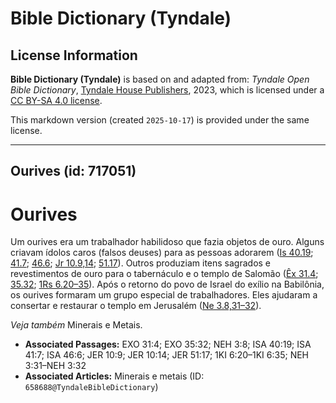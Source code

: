 # Bible Dictionary (Tyndale)

## License Information

**Bible Dictionary (Tyndale)** is based on and adapted from: _Tyndale Open Bible Dictionary_, [Tyndale House Publishers](https://tyndaleopenresources.com/), 2023, which is licensed under a [CC BY-SA 4.0 license](https://creativecommons.org/licenses/by-sa/4.0/legalcode.en).

This markdown version (created `2025-10-17`) is provided under the same license.



--------------------------------

## Ourives (id: 717051)

Ourives
=======

Um ourives era um trabalhador habilidoso que fazia objetos de ouro. Alguns criavam ídolos caros (falsos deuses) para as pessoas adorarem ([Is 40\.19](https://ref.ly/Isa40:19); [41\.7](https://ref.ly/Isa41:7); [46\.6](https://ref.ly/Isa46:6); [Jr 10\.9,14](https://ref.ly/Jer10:9,Jer10:14); [51\.17](https://ref.ly/Jer51:17)). Outros produziam itens sagrados e revestimentos de ouro para o tabernáculo e o templo de Salomão ([Êx 31\.4](https://ref.ly/Exod31:4); [35\.32](https://ref.ly/Exod35:32); [1Rs 6\.20–35](https://ref.ly/1Kgs6:20-1Kgs6:35)). Após o retorno do povo de Israel do exílio na Babilônia, os ourives formaram um grupo especial de trabalhadores. Eles ajudaram a consertar e restaurar o templo em Jerusalém ([Ne 3\.8,31–32](https://ref.ly/Neh3:8,Neh3:31-Neh3:32)).

*Veja também* Minerais e Metais.

* **Associated Passages:** EXO 31:4; EXO 35:32; NEH 3:8; ISA 40:19; ISA 41:7; ISA 46:6; JER 10:9; JER 10:14; JER 51:17; 1KI 6:20–1KI 6:35; NEH 3:31–NEH 3:32
* **Associated Articles:** Minerais e metais (ID: `658688@TyndaleBibleDictionary`)

